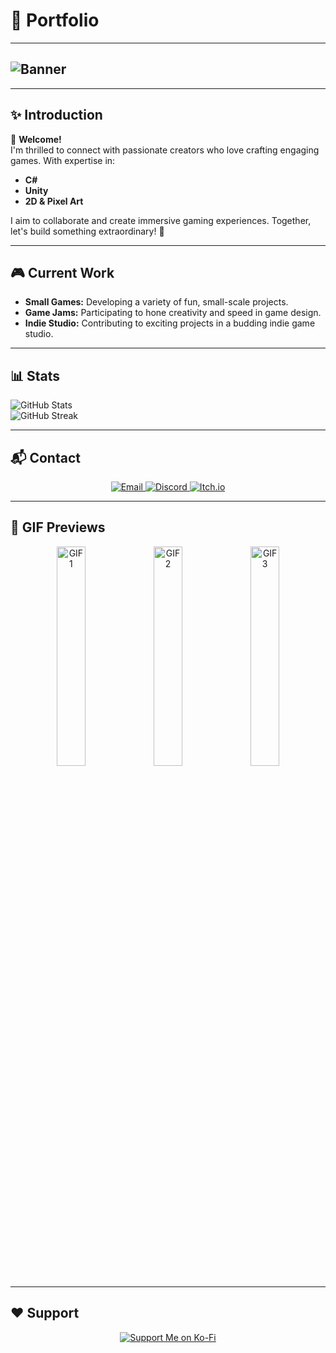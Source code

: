 # 🌟 Portfolio

---

## ![Banner](https://github.com/odessy3509/odessy3509/assets/137520021/eb6ccd55-9351-4e17-9c3a-ff6d69d6584c)

---

## ✨ Introduction
👋 **Welcome!**  
I'm thrilled to connect with passionate creators who love crafting engaging games. With expertise in:

- **C#**
- **Unity**
- **2D & Pixel Art**

I aim to collaborate and create immersive gaming experiences. Together, let's build something extraordinary! 🚀

---

## 🎮 Current Work
- **Small Games:** Developing a variety of fun, small-scale projects.
- **Game Jams:** Participating to hone creativity and speed in game design.
- **Indie Studio:** Contributing to exciting projects in a budding indie game studio.

---

## 📊 Stats

![GitHub Stats](https://github-readme-stats.vercel.app/api?username=odessy3509&show_icons=true&theme=radical)  
![GitHub Streak](https://github-readme-streak-stats.herokuapp.com/?user=odessy3509&theme=radical)

---

## 📬 Contact

<p align="center">
  <a href="mailto:odessy3509@gmail.com">
    <img src="https://img.shields.io/badge/Email-D14836?style=for-the-badge&logo=gmail&logoColor=white" alt="Email">
  </a>
  <a href="https://discord.com/invite/example">
    <img src="https://img.shields.io/badge/Discord-5865F2?style=for-the-badge&logo=discord&logoColor=white" alt="Discord">
  </a>
  <a href="https://odessy.itch.io">
    <img src="https://img.shields.io/badge/Itch.io-FA5C5C?style=for-the-badge&logo=itch.io&logoColor=white" alt="Itch.io">
  </a>
</p>

---

## 🎥 GIF Previews

<p align="center">
  <img src="https://i.gyazo.com/421be63b9f0484e2b3e091f1a305066f.gif" alt="GIF 1" width="30%">
  <img src="https://i.gyazo.com/87f5f89b6c8015dc8fb44e504d0a234e.gif" alt="GIF 2" width="30%">
  <img src="https://i.gyazo.com/9406abee664760b76d9ac888a309dcb6.gif" alt="GIF 3" width="30%">
</p>

---

## ❤️ Support

<p align="center">
  <a href="https://ko-fi.com/odessy">
    <img src="https://ko-fi.com/img/githubbutton_sm.svg" alt="Support Me on Ko-Fi">
  </a>
</p>
